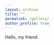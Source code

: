 ```yaml
---
layout: archive
title: ""
permalink: /gallery/
author_profile: true
---
```



Hello, my friend.